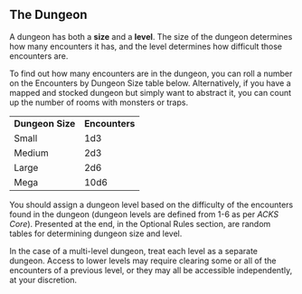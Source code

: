 ## The Dungeon

A dungeon has both a **size** and a **level**. The size of the dungeon determines how many encounters it has, and the level determines how difficult those encounters are.

To find out how many encounters are in the dungeon, you can roll a number on the Encounters by Dungeon Size table below. Alternatively, if you have a mapped and stocked dungeon but simply want to abstract it, you can count up the number of rooms with monsters or traps.

|  |  |
| --- | --- |
| **Dungeon Size** | **Encounters** |
| Small | 1d3 |
| Medium | 2d3 |
| Large | 2d6 |
| Mega | 10d6 |

You should assign a dungeon level based on the difficulty of the encounters found in the dungeon (dungeon levels are defined from 1-6 as per *ACKS Core*). Presented at the end, in the Optional Rules section, are random tables for determining dungeon size and level.

In the case of a multi-level dungeon, treat each level as a separate dungeon. Access to lower levels may require clearing some or all of the encounters of a previous level, or they may all be accessible independently, at your discretion.
